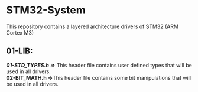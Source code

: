 # STM32-System
This repository contains a layered architecture drivers of STM32 (ARM Cortex M3) 

## 01-LIB:
<p><em><strong>01-STD_TYPES.h =></strong></em> This header file contains user defined types that will be used in all drivers.<br>
<strong>02-BIT_MATH.h  =></strong>This header file contains some bit manipulations that will be used in all drivers.</p>
